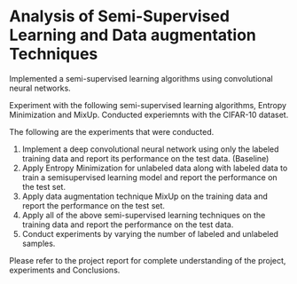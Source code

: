 # Analysis of Semi-Supervised Learning and Data augmentation Techniques 

Implemented a semi-supervised learning algorithms using convolutional neural networks. 

Experiment with the following semi-supervised learning algorithms, Entropy Minimization and MixUp. Conducted experiemnts with the CIFAR-10 dataset.

The following are the experiments that were conducted.
1) Implement a deep convolutional neural network using only the labeled training data and report its performance on the test data. (Baseline) 
2) Apply Entropy Minimization for unlabeled data along with labeled data to train a semisupervised learning model and report the performance on the test set. 
3) Apply data augmentation technique MixUp on the training data and report the performance on the test set. 
4) Apply all of the above semi-supervised learning techniques on the training data and report the performance on the test data. 
5) Conduct experiments by varying the number of labeled and unlabeled samples.

Please refer to the project report for complete understanding of the project, experiments and Conclusions.
